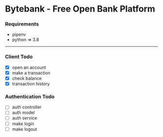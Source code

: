 Bytebank - Free Open Bank Platform
===

### Requirements
- pipenv
- python => 3.8

***

### Client Todo
- [x] open an account
- [x] make a transaction
- [x] check balance
- [x] transaction history

### Authentication Todo
- [ ] auth controller
- [ ] auth model
- [ ] auth service
- [ ] make login
- [ ] make logout

